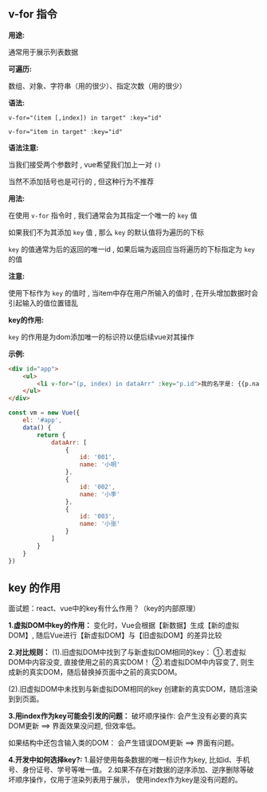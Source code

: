 ## v-for 指令

**用途:**

通常用于展示列表数据



**可遍历:**

数组、对象、字符串（用的很少）、指定次数（用的很少）



**语法:**

`v-for="(item [,index]) in target" :key="id"`

`v-for="item in target" :key="id"`



**语法注意:**

当我们接受两个参数时 , vue希望我们加上一对 `()` 

当然不添加括号也是可行的 , 但这种行为不推荐



**用法:**

在使用 `v-for` 指令时 , 我们通常会为其指定一个唯一的 `key` 值

如果我们不为其添加 `key` 值 , 那么 `key` 的默认值将为遍历的下标

`key` 的值通常为后的返回的唯一id , 如果后端为返回应当将遍历的下标指定为 `key` 的值



**注意:**

使用下标作为 `key` 的值时 , 当item中存在用户所输入的值时 , 在开头增加数据时会引起输入的值位置错乱



**key的作用:**

`key` 的作用是为dom添加唯一的标识符以便后续vue对其操作



**示例:**

```html
<div id="app">
    <ul>
        <li v-for="(p, index) in dataArr" :key="p.id">我的名字是: {{p.name}} , 索引为: {{index}}</li>
    </ul>
</div>
```



```js
const vm = new Vue({
    el: '#app',
    data() {
        return {
            dataArr: [
                {
                    id: '001',
                    name: '小明'
                },
                {
                    id: '002',
                    name: '小李'
                },
                {
                    id: '003',
                    name: '小张'
                }
            ]
        }
    }
})
```





## key 的作用

面试题：react、vue中的key有什么作用？（key的内部原理）
                        

**1.虚拟DOM中key的作用：**
变化时，Vue会根据【新数据】生成【新的虚拟DOM】, 
随后Vue进行【新虚拟DOM】与【旧虚拟DOM】的差异比较



**2.对比规则：**
(1).旧虚拟DOM中找到了与新虚拟DOM相同的key：
		①.若虚拟DOM中内容没变, 直接使用之前的真实DOM！
		②.若虚拟DOM中内容变了, 则生成新的真实DOM，随后替换掉页面中之前的真实DOM。

(2).旧虚拟DOM中未找到与新虚拟DOM相同的key 创建新的真实DOM，随后渲染到到页面。
                                                

**3.用index作为key可能会引发的问题：**
破坏顺序操作:
会产生没有必要的真实DOM更新 ==> 界面效果没问题, 但效率低。

如果结构中还包含输入类的DOM：
会产生错误DOM更新 ==> 界面有问题。



**4.开发中如何选择key?:**
1.最好使用每条数据的唯一标识作为key, 比如id、手机号、身份证号、学号等唯一值。
2.如果不存在对数据的逆序添加、逆序删除等破坏顺序操作，仅用于渲染列表用于展示，
使用index作为key是没有问题的。